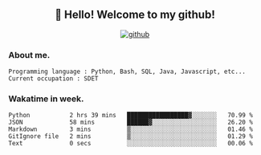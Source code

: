 <h2 align="center">👋 Hello! Welcome to my github! </h2>
<p align="center">
  <a href="https://github.com/usergwen"><img src="https://img.shields.io/badge/GitHub-24292e" alt="github"></a>
</p>

### About me.

```Plain Text
Programming language : Python, Bash, SQL, Java, Javascript, etc...
Current occupation : SDET
```
### Wakatime in week.

<!--START_SECTION:waka-->

```text
Python           2 hrs 39 mins   █████████████████▓░░░░░░░   70.99 %
JSON             58 mins         ██████▓░░░░░░░░░░░░░░░░░░   26.20 %
Markdown         3 mins          ▒░░░░░░░░░░░░░░░░░░░░░░░░   01.46 %
GitIgnore file   2 mins          ▒░░░░░░░░░░░░░░░░░░░░░░░░   01.29 %
Text             0 secs          ░░░░░░░░░░░░░░░░░░░░░░░░░   00.06 %
```

<!--END_SECTION:waka-->
